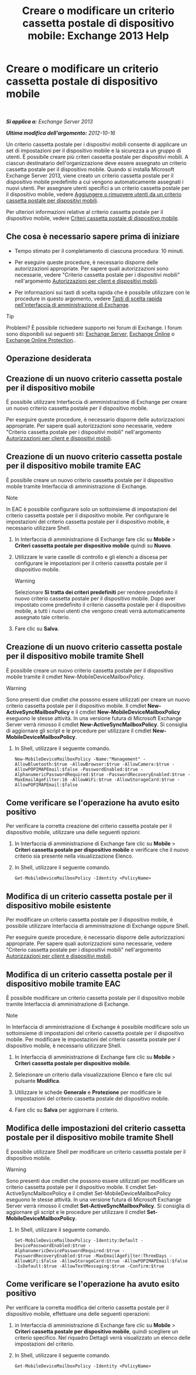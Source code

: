 ﻿---
title: 'Creare o modificare un criterio cassetta postale di dispositivo mobile: Exchange 2013 Help'
TOCTitle: Creare o modificare un criterio cassetta postale di dispositivo mobile
ms:assetid: b4a37a81-25e3-40ff-a18a-a62ae4493635
ms:mtpsurl: https://technet.microsoft.com/it-it/library/Bb124315(v=EXCHG.150)
ms:contentKeyID: 50481461
ms.date: 05/22/2018
mtps_version: v=EXCHG.150
ms.translationtype: MT
---

# Creare o modificare un criterio cassetta postale di dispositivo mobile

 

_**Si applica a:** Exchange Server 2013_

_**Ultima modifica dell'argomento:** 2012-10-16_

Un criterio cassetta postale per i dispositivi mobili consente di applicare un set di impostazioni per il dispositivo mobile e la sicurezza a un gruppo di utenti. È possibile creare più criteri cassetta postale per dispositivi mobili. A ciascun destinatario dell'organizzazione deve essere assegnato un criterio cassetta postale per il dispositivo mobile. Quando si installa Microsoft Exchange Server 2013, viene creato un criterio cassetta postale per il dispositivo mobile predefinito a cui vengono automaticamente assegnati i nuovi utenti. Per assegnare utenti specifici a un criterio cassetta postale per il dispositivo mobile, vedere [Aggiungere o rimuovere utenti da un criterio cassetta postale per dispositivi mobili](add-or-remove-users-from-a-mobile-mailbox-policy-exchange-2013-help.md).

Per ulteriori informazioni relative al criterio cassetta postale per il dispositivo mobile, vedere [Criteri cassetta postale di dispositivo mobile](mobile-device-mailbox-policies-exchange-2013-help.md).

## Che cosa è necessario sapere prima di iniziare

  - Tempo stimato per il completamento di ciascuna procedura: 10 minuti.

  - Per eseguire queste procedure, è necessario disporre delle autorizzazioni appropriate. Per sapere quali autorizzazioni sono necessarie, vedere "Criterio cassetta postale per i dispositivi mobili" nell'argomento [Autorizzazioni per client e dispositivi mobili](clients-and-mobile-devices-permissions-exchange-2013-help.md).

  - Per informazioni sui tasti di scelta rapida che è possibile utilizzare con le procedure in questo argomento, vedere [Tasti di scelta rapida nell'interfaccia di amministrazione di Exchange](keyboard-shortcuts-in-the-exchange-admin-center-exchange-online-protection-help.md).


> [!TIP]
> Problemi? È possibile richiedere supporto nei forum di Exchange. I forum sono disponibili sui seguenti siti: <A href="https://go.microsoft.com/fwlink/p/?linkid=60612">Exchange Server</A>, <A href="https://go.microsoft.com/fwlink/p/?linkid=267542">Exchange Online</A> o <A href="https://go.microsoft.com/fwlink/p/?linkid=285351">Exchange Online Protection</A>..



## Operazione desiderata

## Creazione di un nuovo criterio cassetta postale per il dispositivo mobile

È possibile utilizzare Interfaccia di amministrazione di Exchange per creare un nuovo criterio cassetta postale per il dispositivo mobile.

Per eseguire queste procedure, è necessario disporre delle autorizzazioni appropriate. Per sapere quali autorizzazioni sono necessarie, vedere "Criterio cassetta postale per i dispositivi mobili" nell'argomento [Autorizzazioni per client e dispositivi mobili](clients-and-mobile-devices-permissions-exchange-2013-help.md).

## Creazione di un nuovo criterio cassetta postale per il dispositivo mobile tramite EAC

È possibile creare un nuovo criterio cassetta postale per il dispositivo mobile tramite Interfaccia di amministrazione di Exchange.


> [!NOTE]
> In EAC è possibile configurare solo un sottoinsieme di impostazioni del criterio cassetta postale per il dispositivo mobile. Per configurare le impostazioni del criterio cassetta postale per il dispositivo mobile, è necessario utilizzare Shell.



1.  In Interfaccia di amministrazione di Exchange fare clic su **Mobile** \> **Criteri cassetta postale per dispositivo mobile** quindi su **Nuovo**.

2.  Utilizzare le varie caselle di controllo e gli elenchi a discesa per configurare le impostazioni per il criterio cassetta postale per il dispositivo mobile.
    

    > [!WARNING]
    > Selezionare <STRONG>Si tratta dei criteri predefiniti</STRONG> per rendere predefinito il nuovo criterio cassetta postale per il dispositivo mobile. Dopo aver impostato come predefinito il criterio cassetta postale per il dispositivo mobile, a tutti i nuovi utenti che vengono creati verrà automaticamente assegnato tale criterio.



3.  Fare clic su **Salva**.

## Creazione di un nuovo criterio cassetta postale per il dispositivo mobile tramite Shell

È possibile creare un nuovo criterio cassetta postale per il dispositivo mobile tramite il cmdlet New-MobileDeviceMailboxPolicy.


> [!WARNING]
> Sono presenti due cmdlet che possono essere utilizzati per creare un nuovo criterio cassetta postale per il dispositivo mobile. Il cmdlet <STRONG>New-ActiveSyncMailboxPolicy</STRONG> e il cmdlet <STRONG>New-MobileDeviceMailboxPolicy</STRONG> eseguono le stesse attività. In una versione futura di Microsoft Exchange Server verrà rimosso il cmdlet <STRONG>New-ActiveSyncMailboxPolicy</STRONG>. Si consiglia di aggiornare gli script e le procedure per utilizzare il cmdlet <STRONG>New-MobileDeviceMailboxPolicy</STRONG>.



1.  In Shell, utilizzare il seguente comando.
    
        New-MobileDeviceMailboxPolicy -Name:"Management" -AllowBluetooth:$true -AllowBrowser:$true -AllowCamera:$true -AllowPOPIMAPEmail:$false -PasswordEnabled:$true -AlphanumericPasswordRequired:$true -PasswordRecoveryEnabled:$true -MaxEmailAgeFilter:10 -AllowWiFi:$true -AllowStorageCard:$true -AllowPOPIMAPEmail:$false

## Come verificare se l'operazione ha avuto esito positivo

Per verificare la corretta creazione del criterio cassetta postale per il dispositivo mobile, utilizzare una delle seguenti opzioni:

1.  In Interfaccia di amministrazione di Exchange fare clic su **Mobile** \> **Criteri cassetta postale per dispositivo mobile** e verificare che il nuovo criterio sia presente nella visualizzazione Elenco.

2.  In Shell, utilizzare il seguente comando.
    
        Get-MobileDeviceMailboxPolicy -Identity <PolicyName> 

## Modifica di un criterio cassetta postale per il dispositivo mobile esistente

Per modificare un criterio cassetta postale per il dispositivo mobile, è possibile utilizzare Interfaccia di amministrazione di Exchange oppure Shell.

Per eseguire queste procedure, è necessario disporre delle autorizzazioni appropriate. Per sapere quali autorizzazioni sono necessarie, vedere "Criterio cassetta postale per i dispositivi mobili" nell'argomento [Autorizzazioni per client e dispositivi mobili](clients-and-mobile-devices-permissions-exchange-2013-help.md).

## Modifica di un criterio cassetta postale per il dispositivo mobile tramite EAC

È possibile modificare un criterio cassetta postale per il dispositivo mobile tramite Interfaccia di amministrazione di Exchange.


> [!NOTE]
> In Interfaccia di amministrazione di Exchange è possibile modificare solo un sottoinsieme di impostazioni del criterio cassetta postale per il dispositivo mobile. Per modificare le impostazioni del criterio cassetta postale per il dispositivo mobile, è necessario utilizzare Shell.



1.  In Interfaccia di amministrazione di Exchange fare clic su **Mobile** \> **Criteri cassetta postale per dispositivo mobile**.

2.  Selezionare un criterio dalla visualizzazione Elenco e fare clic sul pulsante **Modifica**.

3.  Utilizzare le schede **Generale** e **Protezione** per modificare le impostazioni del criterio cassetta postale del dispositivo mobile.

4.  Fare clic su **Salva** per aggiornare il criterio.

## Modifica delle impostazioni del criterio cassetta postale per il dispositivo mobile tramite Shell

È possibile utilizzare Shell per modificare un criterio cassetta postale per il dispositivo mobile.


> [!WARNING]
> Sono presenti due cmdlet che possono essere utilizzati per modificare un criterio cassetta postale per il dispositivo mobile. Il cmdlet Set-ActiveSyncMailboxPolicy e il cmdlet Set-MobileDeviceMailboxPolicy eseguono le stesse attività. In una versione futura di Microsoft Exchange Server verrà rimosso il cmdlet <STRONG>Set-ActiveSyncMailboxPolicy</STRONG>. Si consiglia di aggiornare gli script e le procedure per utilizzare il cmdlet <STRONG>Set-MobileDeviceMailboxPolicy</STRONG>.



1.  In Shell, utilizzare il seguente comando.
    
        Set-MobileDeviceMailboxPolicy -Identity:Default -DevicePasswordEnabled:$true -AlphanumericDevicePasswordRequired:$true -PasswordRecoveryEnabled:$true -MaxEmailAgeFilter:ThreeDays -AllowWiFi:$false -AllowStorageCard:$true -AllowPOPIMAPEmail:$false -IsDefault:$true -AllowTextMessaging:$true -Confirm:$true

## Come verificare se l'operazione ha avuto esito positivo

Per verificare la corretta modifica del criterio cassetta postale per il dispositivo mobile, effettuare una delle seguenti operazioni:

1.  in Interfaccia di amministrazione di Exchange fare clic su **Mobile** \> **Criteri cassetta postale per dispositivo mobile**, quindi scegliere un criterio specifico. Nel riquadro Dettagli verrà visualizzato un elenco delle impostazioni del criterio.

2.  In Shell, utilizzare il seguente comando.
    
        Get-MobileDeviceMailboxPolicy -Identity <PolicyName>

